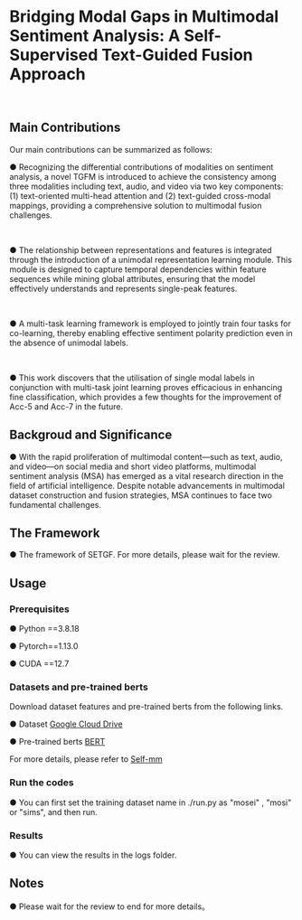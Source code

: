 # Bridging Modal Gaps in Multimodal Sentiment Analysis: A Self-Supervised Text-Guided Fusion Approach

<br/>

## Main Contributions

Our main contributions can be summarized as follows:

●    Recognizing the differential contributions of modalities on sentiment analysis, a novel TGFM is introduced to achieve the consistency among three modalities including text, audio, and video via two key components: (1) text-oriented multi-head attention and (2) text-guided cross-modal mappings, providing a comprehensive solution to multimodal fusion challenges.

<br/>

●    The relationship between representations and features is integrated through the introduction of a unimodal representation learning module. This module is designed to capture temporal dependencies within feature sequences while mining global attributes, ensuring that the model effectively understands and represents single-peak features.

<br/>

●    A multi-task learning framework is employed to jointly train four tasks for co-learning, thereby enabling effective sentiment polarity prediction even in the absence of unimodal labels.

<br/>

●    This work discovers that the utilisation of single modal labels in conjunction with multi-task joint learning proves efficacious in enhancing fine classification, which provides a few thoughts for the improvement of Acc-5 and Acc-7 in the future.

## Backgroud and Significance

●    With the rapid proliferation of multimodal content—such as text, audio, and video—on social media and short video platforms, multimodal sentiment analysis (MSA) has emerged as a vital research direction in the field of artificial intelligence. Despite notable advancements in multimodal dataset construction and fusion strategies, MSA continues to face two fundamental challenges.

## The Framework

●   The framework of SETGF. For more details, please wait for the review.

## Usage

### Prerequisites

●    Python ==3.8.18

●    Pytorch==1.13.0

●    CUDA ==12.7

### Datasets and pre-trained berts

Download dataset features and pre-trained berts from the following links.

●   Dataset [Google Cloud Drive](https://drive.google.com/drive/folders/1E5kojBirtd5VbfHsFp6FYWkQunk73Nsv?usp=sharing)

●   Pre-trained berts [BERT](https://github.com/google-research/bert)

For more details, please refer to  [Self-mm](https://github.com/thuiar/Self-MM)

### Run the codes

●   You can first set the training dataset name in ./run.py as "mosei" , "mosi" or "sims", and then run.

### Results

●   You can view the results in the logs folder.

## Notes

● Please wait for the review to end for more details。